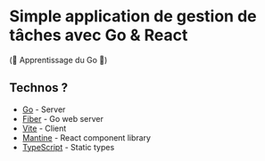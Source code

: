# Simple application de gestion de tâches avec Go & React
(🚀 Apprentissage du Go 🚀)

## Technos ? 
* [Go](https://go.dev/) - Server
* [Fiber](https://github.com/gofiber/fiber) - Go web server
* [Vite](https://vitejs.dev/) - Client
* [Mantine](https://mantine.dev/) - React component library
* [TypeScript](https://www.typescriptlang.org/) - Static types
